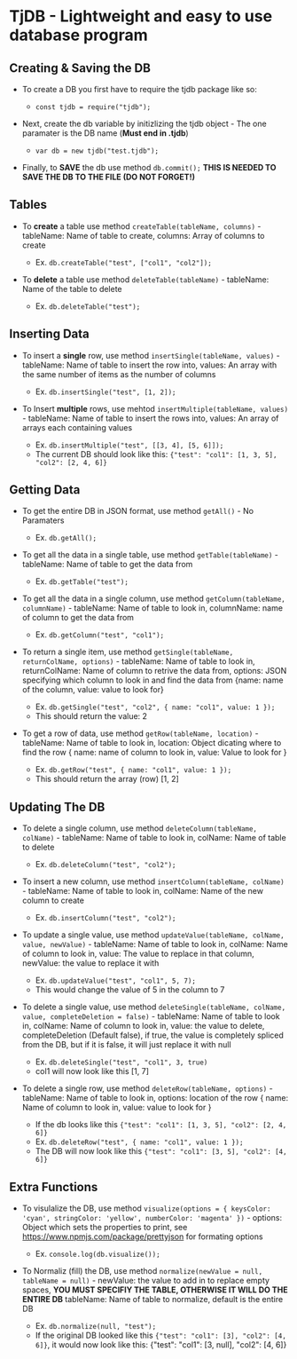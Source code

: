 # TjDB - Lightweight and easy to use database program

## Creating & Saving the DB
- To create a DB you first have to require the tjdb package like so:
	- `const tjdb = require("tjdb");`

- Next, create the db variable by initizlizing the tjdb object - The one paramater is the DB name (**Must end in .tjdb**)
	- `var db = new tjdb("test.tjdb");`

- Finally, to **SAVE** the db use method `db.commit();` **THIS IS NEEDED TO SAVE THE DB TO THE FILE (DO NOT FORGET!)**

## Tables
- To **create** a table use method `createTable(tableName, columns)` - tableName: Name of table to create, columns: Array of columns to create
	- Ex. `db.createTable("test", ["col1", "col2"]);`

- To **delete** a table use method `deleteTable(tableName)` - tableName: Name of the table to delete
	- Ex. `db.deleteTable("test");`

## Inserting Data
- To insert a **single** row, use method `insertSingle(tableName, values)` - tableName: Name of table to insert the row into, values: An array with the same number of items as the number of columns
	- Ex. `db.insertSingle("test", [1, 2]);`

- To Insert **multiple** rows, use mehtod `insertMultiple(tableName, values)` - tableName: Name of table to insert the rows into, values: An array of arrays each containing values
	- Ex. `db.insertMultiple("test", [[3, 4], [5, 6]]);`
	- The current DB should look like this: `{"test": "col1": [1, 3, 5], "col2": [2, 4, 6]}`

## Getting Data
- To get the entire DB in JSON format, use method `getAll()` - No Paramaters
	- Ex. `db.getAll();`

- To get all the data in a single table, use method `getTable(tableName)` - tableName: Name of table to get the data from
	- Ex. `db.getTable("test");`

- To get all the data in a single column, use method `getColumn(tableName, columnName)` - tableName: Name of table to look in, columnName: name of column to get the data from
	- Ex. `db.getColumn("test", "col1");`

- To return a single item, use method `getSingle(tableName, returnColName, options)` - tableName: Name of table to look in, returnColName: Name of column to retrive the data from, options: JSON specifying which column to look in and find the data from {name: name of the column, value: value to look for}
	- Ex. `db.getSingle("test", "col2", { name: "col1", value: 1 });`
	- This should return the value: 2

- To get a row of data, use method `getRow(tableName, location)` - tableName: Name of table to look in, location: Object dicating where to find the row { name: name of column to look in, value: Value to look for }
	- Ex. `db.getRow("test", { name: "col1", value: 1 });`
	- This should return the array (row) [1, 2]

## Updating The DB
- To delete a single column, use method `deleteColumn(tableName, colName)` - tableName: Name of table to look in, colName: Name of table to delete
	- Ex. `db.deleteColumn("test", "col2");`

- To insert a new column, use method `insertColumn(tableName, colName)` - tableName: Name of table to look in, colName: Name of the new column to create
	- Ex. `db.insertColumn("test", "col2");`

- To update a single value, use method `updateValue(tableName, colName, value, newValue)` - tableName: Name of table to look in, colName: Name of column to look in, value: The value to replace in that column, newValue: the value to replace it with
	- Ex. `db.updateValue("test", "col1", 5, 7);`
	- This would change the value of 5 in the column to 7

- To delete a single value, use method `deleteSingle(tableName, colName, value, completeDeletion = false)` - tableName: Name of table to look in, colName: Name of column to look in, value: the value to delete, completeDeletion (Default false), if true, the value is completely spliced from the DB, but if it is false, it will just replace it with null
	- Ex. `db.deleteSingle("test", "col1", 3, true)`
	- col1 will now look like this [1, 7]

- To delete a single row, use method `deleteRow(tableName, options)` - tableName: Name of table to look in, options: location of the row { name: Name of column to look in, value: value to look for }
	- If the db looks like this `{"test": "col1": [1, 3, 5], "col2": [2, 4, 6]}`
	- Ex. `db.deleteRow("test", { name: "col1", value: 1 });`
	- The DB will now look like this `{"test": "col1": [3, 5], "col2": [4, 6]}`

## Extra Functions
- To visulalize the DB, use method `visualize(options = { keysColor: 'cyan', stringColor: 'yellow', numberColor: 'magenta' })` - options: Object which sets the properties to print, see https://www.npmjs.com/package/prettyjson for formating options
	- Ex. `console.log(db.visualize());`

- To Normaliz (fill) the DB, use method `normalize(newValue = null, tableName = null)` - newValue: the value to add in to replace empty spaces, **YOU MUST SPECIFIY THE TABLE, OTHERWISE IT WILL DO THE ENTIRE DB** tableName: Name of table to normalize, default is the entire DB
	- Ex. `db.normalize(null, "test");`
	- If the original DB looked like this `{"test": "col1": [3], "col2": [4, 6]}`, it would now look like this: {"test": "col1": [3, null], "col2": [4, 6]}